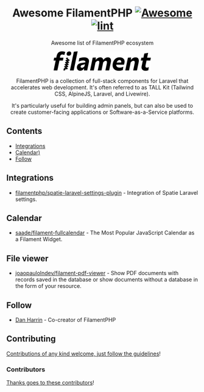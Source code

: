 <div align="center">

<!-- title -->

<!--lint ignore no-dead-urls-->

# Awesome FilamentPHP [![Awesome](https://awesome.re/badge.svg)](https://awesome.re) [![lint](https://github.com/damian-developer/awesome-filamentphp/actions/workflows/lint.yaml/badge.svg)](https://github.com/damian-developer/awesome-filamentphp/actions/workflows/lint.yaml)

<!-- subtitle -->

Awesome list of FilamentPHP ecosystem

<!-- image -->

<a href="https://filamentphp.com/" target="_blank" rel="noopener noreferrer">
  <img src="./assets/logo.svg" />
</a>

<!-- description -->

FilamentPHP is a collection of full-stack components for Laravel that accelerates web development. It's often referred to as TALL Kit (Tailwind CSS, AlpineJS, Laravel, and Livewire).

It's particularly useful for building admin panels, but can also be used to create customer-facing applications or Software-as-a-Service platforms. 

</div>

<!-- TOC -->

## Contents

- [Integrations](#integrations)
- [Calendar)](#calendar)
- [Follow](#follow)

<!-- CONTENT -->

## Integrations

- [filamentphp/spatie-laravel-settings-plugin](https://github.com/filamentphp/spatie-laravel-settings-plugin) - Integration of Spatie Laravel settings.

## Calendar

- [saade/filament-fullcalendar](https://github.com/saade/filament-fullcalendar) - The Most Popular JavaScript Calendar as a Filament Widget.

## File viewer

- [joaopaulolndev/filament-pdf-viewer](https://github.com/joaopaulolndev/filament-pdf-viewer) - Show PDF documents with records saved in the database or show documents without a database in the form of your resource.


<!-- END CONTENT -->

## Follow

- [Dan Harrin](https://x.com/danjharrin) - Co-creator of FilamentPHP

## Contributing

[Contributions of any kind welcome, just follow the guidelines](contributing.md)!

### Contributors

[Thanks goes to these contributors](https://github.com/damian-developer/awesome-filamentphp/graphs/contributors)!
